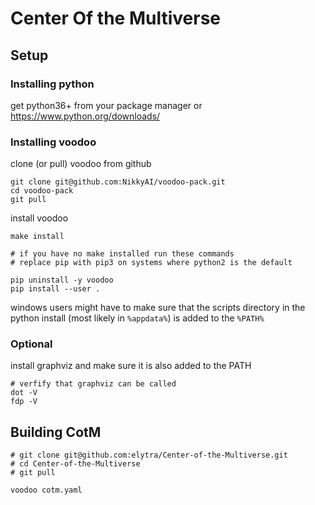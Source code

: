 # Center Of the Multiverse

## Setup

### Installing python

get python36+ from your package manager or https://www.python.org/downloads/

### Installing voodoo

clone (or pull) voodoo from github

```
git clone git@github.com:NikkyAI/voodoo-pack.git
cd voodoo-pack
git pull
```

install voodoo

```
make install

# if you have no make installed run these commands
# replace pip with pip3 on systems where python2 is the default

pip uninstall -y voodoo
pip install --user .
```

windows users might have to make sure that the scripts directory in the python install (most likely in `%appdata%`) is added to the `%PATH%`

### Optional

install graphviz and make sure it is also added to the PATH


```
# verfify that graphviz can be called
dot -V
fdp -V
```

## Building CotM

```
# git clone git@github.com:elytra/Center-of-the-Multiverse.git
# cd Center-of-the-Multiverse
# git pull

voodoo cotm.yaml
```
